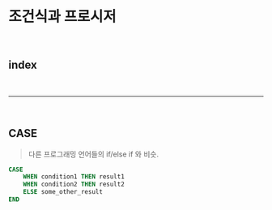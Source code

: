 # 조건식과 프로시저

<br>


## index


<br>




---


<br>



## CASE

> 다른 프로그래밍 언어들의 if/else if 와 비슷.

```SQL
CASE
    WHEN condition1 THEN result1
    WHEN condition2 THEN result2
    ELSE some_other_result
END
```





















